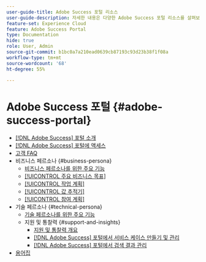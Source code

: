 ```yaml
---
user-guide-title: Adobe Success 포털 리소스
user-guide-description: 자세한 내용은 다양한 Adobe Success 포털 리소스를 살펴보십시오.
feature-set: Experience Cloud
feature: Adobe Success Portal
type: Documentation
hide: true
role: User, Admin
source-git-commit: b1bc0a7a210ead0639cb87193c93d23b38f1f08a
workflow-type: tm+mt
source-wordcount: '68'
ht-degree: 55%

---
```



# Adobe Success 포털 {#adobe-success-portal}

- [ [!DNL Adobe Success] 포털 소개](/help/adobe-success-portal/adobe-success-portal-introduction.md)
- [ [!DNL Adobe Success] 포털에 액세스](/help/adobe-success-portal/access-to-the-adobe-success-portal.md)
- [고객 FAQ](/help/adobe-success-portal/adobe-success-portal-customer-faq.md)
- 비즈니스 페르소나 {#business-persona}
   - [비즈니스 페르소나를 위한 주요 기능](/help/adobe-success-portal/business-persona/key-functionalities-for-business-persona.md)
   - [[!UICONTROL 주요 비즈니스 목표]](/help/adobe-success-portal/business-persona/key-business-objectives.md)
   - [[!UICONTROL 작업 계획]](/help/adobe-success-portal/business-persona/action-plan.md)
   - [[!UICONTROL 값 추적기]](/help/adobe-success-portal/business-persona/value-tracker.md)
   - [[!UICONTROL 참여 계획]](/help/adobe-success-portal/business-persona/engagement-plan.md)
- 기술 페르소나 {#technical-persona}
   - [기술 페르소나를 위한 주요 기능](/help/adobe-success-portal/technical-persona/key-functionalities-for-technical-persona.md)
   - 지원 및 통찰력 {#support-and-insights}
      - [지원 및 통찰력 개요](/help/adobe-success-portal/technical-persona/support-and-insights/support-and-insights-overview.md)
      - [ [!DNL Adobe Success] 포털에서 서비스 케이스 만들기 및 관리](/help/adobe-success-portal/technical-persona/support-and-insights/create-and-manage-cases-in-the-adobe-success-portal.md)
      - [ [!DNL Adobe Success] 포털에서 검색 결과 관리](/help/adobe-success-portal/technical-persona/support-and-insights/manage-findings-adobe-success-portal.md)
- [용어집](/help/adobe-success-portal/glossary.md)
